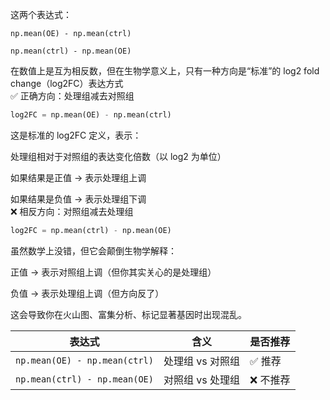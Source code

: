 这两个表达式：

`np.mean(OE) - np.mean(ctrl)`

`np.mean(ctrl) - np.mean(OE)`

在数值上是互为相反数，但在生物学意义上，只有一种方向是“标准”的 log2 fold change（log2FC）表达方式  
✅ 正确方向：处理组减去对照组
```python
log2FC = np.mean(OE) - np.mean(ctrl)

```
这是标准的 log2FC 定义，表示：

处理组相对于对照组的表达变化倍数（以 log2 为单位）

如果结果是正值 → 表示处理组上调

如果结果是负值 → 表示处理组下调  
❌ 相反方向：对照组减去处理组
```python
log2FC = np.mean(ctrl) - np.mean(OE)
```
虽然数学上没错，但它会颠倒生物学解释：

正值 → 表示对照组上调（但你其实关心的是处理组）

负值 → 表示处理组上调（但方向反了）

这会导致你在火山图、富集分析、标记显著基因时出现混乱。


|表达式	|含义	|是否推荐
|---|---|---
|`np.mean(OE) - np.mean(ctrl)`|	处理组 vs 对照组	|✅ 推荐
|`np.mean(ctrl) - np.mean(OE)`|	对照组 vs 处理组	|❌ 不推荐

